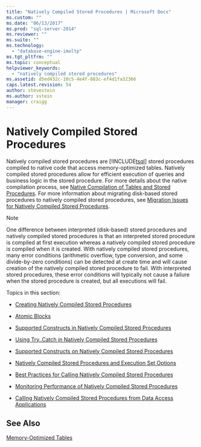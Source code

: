 ```yaml
---
title: "Natively Compiled Stored Procedures | Microsoft Docs"
ms.custom: ""
ms.date: "06/13/2017"
ms.prod: "sql-server-2014"
ms.reviewer: ""
ms.suite: ""
ms.technology: 
  - "database-engine-imoltp"
ms.tgt_pltfrm: ""
ms.topic: conceptual
helpviewer_keywords: 
  - "natively compiled stored procedures"
ms.assetid: d5ed432c-10c5-4e4f-883c-ef4d1fa32366
caps.latest.revision: 54
author: stevestein
ms.author: sstein
manager: craigg
---
```

# Natively Compiled Stored Procedures
  Natively compiled stored procedures are [!INCLUDE[tsql](../../includes/tsql-md.md)] stored procedures compiled to native code that access memory-optimized tables. Natively compiled stored procedures allow for efficient execution of queries and business logic in the stored procedure. For more details about the native compilation process, see [Native Compilation of Tables and Stored Procedures](native-compilation-of-tables-and-stored-procedures.md). For more information about migrating disk-based stored procedures to natively compiled stored procedures, see [Migration Issues for Natively Compiled Stored Procedures](migration-issues-for-natively-compiled-stored-procedures.md).  
  
> [!NOTE]  
>  One difference between interpreted (disk-based) stored procedures and natively compiled stored procedures is that an interpreted stored procedure is compiled at first execution whereas a natively compiled stored procedure is compiled when it is created. With natively compiled stored procedures, many error conditions (arithmetic overflow, type conversion, and some divide-by-zero conditions) can be detected at create time and will cause creation of the natively compiled stored procedure to fail. With interpreted stored procedures, these error conditions will typically not cause a failure when the stored procedure is created, but all executions will fail.  
  
 Topics in this section:  
  
-   [Creating Natively Compiled Stored Procedures](creating-natively-compiled-stored-procedures.md)  
  
-   [Atomic Blocks](atomic-blocks-in-native-procedures.md)  
  
-   [Supported Constructs in Natively Compiled Stored Procedures](supported-features-for-natively-compiled-t-sql-modules.md)  
  
-   [Using Try..Catch in Natively Compiled Stored Procedures](../../database-engine/using-try-catch-in-natively-compiled-stored-procedures.md)  
  
-   [Supported Constructs on Natively Compiled Stored Procedures](supported-ddl-for-natively-compiled-t-sql-modules.md)  
  
-   [Natively Compiled Stored Procedures and Execution Set Options](natively-compiled-stored-procedures-and-execution-set-options.md)  
  
-   [Best Practices for Calling Natively Compiled Stored Procedures](best-practices-for-calling-natively-compiled-stored-procedures.md)  
  
-   [Monitoring Performance of Natively Compiled Stored Procedures](monitoring-performance-of-natively-compiled-stored-procedures.md)  
  
-   [Calling Natively Compiled Stored Procedures from Data Access Applications](calling-natively-compiled-stored-procedures-from-data-access-applications.md)  
  
## See Also  
 [Memory-Optimized Tables](memory-optimized-tables.md)  
  
  
